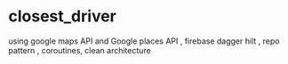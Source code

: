 # closest_driver
using google maps API and Google places API , firebase dagger hilt , repo pattern , coroutines, clean architecture
